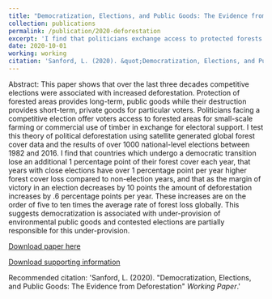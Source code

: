 ```yaml
---
title: "Democratization, Elections, and Public Goods: The Evidence from Deforestation (Accepted at AJPS)"
collection: publications
permalink: /publication/2020-deforestation
excerpt: 'I find that politicians exchange access to protected forests in exchange for political support, leading to higher rates of deforestation in the months surrounding competitive elections.'
date: 2020-10-01
working: working
citation: 'Sanford, L. (2020). &quot;Democratization, Elections, and Public Goods: The Evidence from Deforestation&quot; <i>Working Paper</i>.'
---
```

Abstract:
This paper shows that over the last three decades competitive elections were associated with increased deforestation. Protection of forested areas provides long-term, public goods while their destruction provides short-term, private goods for particular voters. Politicians facing a competitive election offer voters access to forested areas for small-scale farming or commercial use of timber in exchange for electoral support. I test this theory of political deforestation using satellite generated global forest cover data and the results of over 1000 national-level elections between 1982 and 2016. I find that countries which undergo a democratic transition lose an additional 1 percentage point of their forest cover each year, that years with close elections have over 1 percentage point per year higher forest cover loss compared to non-election years, and that as the margin of victory in an election decreases by 10 points the amount of deforestation increases by .6 percentage points per year. These increases are on the order of five to ten times the average rate of forest loss globally. This suggests democratization is associated with under-provision of environmental public goods and contested elections are partially responsible for this under-provision.

[Download paper here](https://github.com/lcsanford/lcsanford.github.io/blob/master/files/Deforestation_2020.pdf)

[Download supporting information](https://github.com/lcsanford/lcsanford.github.io/blob/master/files/Deforestation_SI.pdf)

Recommended citation: 'Sanford, L. (2020). &quot;Democratization, Elections, and Public Goods: The Evidence from Deforestation&quot; <i>Working Paper</i>.'
